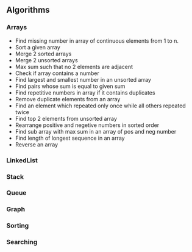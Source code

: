 ## Algorithms

### Arrays

- Find missing number in array of continuous elements from 1 to n.
- Sort a given array
- Merge 2 sorted arrays
- Merge 2 unsorted arrays
- Max sum such that no 2 elements are adjacent
- Check if array contains a number
- Find largest and smallest number in an unsorted array
- Find pairs whose sum is equal to given sum
- Find repetitive numbers in array if it contains duplicates
- Remove duplicate elements from an array
- Find an element which repeated only once while all others repeated twice
- Find top 2 elements from unsorted array
- Rearrange positive and negetive numbers in sorted order
- Find sub array with max sum in an array of pos and neg number
- Find length of longest sequence in an array
- Reverse an array

### LinkedList

### Stack

### Queue

### Graph

### Sorting

### Searching
